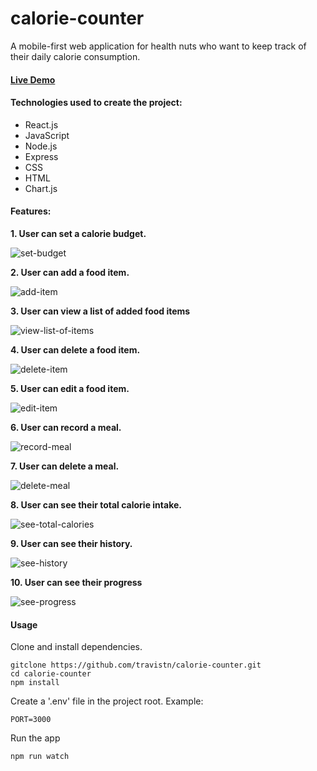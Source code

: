 # calorie-counter
A mobile-first web application for health nuts who want to keep track of their daily calorie consumption.

#### [Live Demo](https://travistn-calorie-counter.herokuapp.com/)

#### Technologies used to create the project:
* React.js 
* JavaScript
* Node.js
* Express
* CSS
* HTML
* Chart.js

#### Features:

**1. User can set a calorie budget.**

![set-budget](https://user-images.githubusercontent.com/42354863/47321059-40338200-d608-11e8-9555-43977d62dc7f.gif)

**2. User can add a food item.**

![add-item](https://user-images.githubusercontent.com/42354863/47516860-642ad980-d83b-11e8-9332-151188815e59.gif)

**3. User can view a list of added food items**

![view-list-of-items](https://user-images.githubusercontent.com/42354863/47528149-453b4000-d859-11e8-8770-0cc8e004385f.gif)

**4. User can delete a food item.**

![delete-item](https://user-images.githubusercontent.com/42354863/47531010-293b9c80-d861-11e8-8868-19f3eb82e5b2.gif)

**5. User can edit a food item.**

![edit-item](https://user-images.githubusercontent.com/42354863/47579816-f39ac000-d901-11e8-90dd-d76038a5aee8.gif)

**6. User can record a meal.**

![record-meal](https://user-images.githubusercontent.com/42354863/47669366-06163300-db68-11e8-82c5-b73d87c8e9f9.gif)

**7. User can delete a meal.**

![delete-meal](https://user-images.githubusercontent.com/42354863/47685762-fbbe5e00-db94-11e8-92f5-4c2e596fb156.gif)

**8. User can see their total calorie intake.**

![see-total-calories](https://user-images.githubusercontent.com/42354863/47754689-f4608880-dc58-11e8-96e2-b372d4d17414.gif)

**9. User can see their history.**

![see-history](https://user-images.githubusercontent.com/42354863/47822109-3274af80-dd20-11e8-813c-d1fcd6c6c3d4.gif)

**10. User can see their progress**

![see-progress](https://user-images.githubusercontent.com/42354863/47943824-469de580-deb5-11e8-8bd1-ce0ca4f6d373.gif)

#### Usage 
Clone and install dependencies.
```
gitclone https://github.com/travistn/calorie-counter.git
cd calorie-counter
npm install
```
Create a '.env' file in the project root. Example:
```
PORT=3000
```
Run the app
```
npm run watch
```
